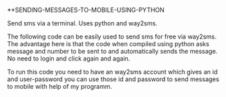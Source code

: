 **SENDING-MESSAGES-TO-MOBILE-USING-PYTHON

  Send sms via a terminal. Uses python and way2sms.

  The following code can be easily used to send sms for free via way2sms. The advantage here is that the code when compiled using python asks message and number to be sent to and automatically sends the message. No need to login and click again and again.

  To run this code you need to have an way2sms account which gives an id and user-password you can use those id and password to send messages to mobile with help of my programm.
